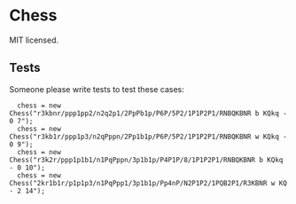 # Chess

MIT licensed.

## Tests

Someone please write tests to test these cases:

```
  chess = new Chess("r3kbnr/ppp1pp2/n2q2p1/2PpPb1p/P6P/5P2/1P1P2P1/RNBQKBNR b KQkq - 0 7");
  chess = new Chess("r3kb1r/ppp1p3/n2qPppn/2Pp1b1p/P6P/5P2/1P1P2P1/RNBQKBNR w KQkq - 0 9");
  chess = new Chess("r3k2r/ppp1p1b1/n1PqPppn/3p1b1p/P4P1P/8/1P1P2P1/RNBQKBNR b KQkq - 0 10");
  chess = new Chess("2kr1b1r/p1p1p3/n1PqPpp1/3p1b1p/Pp4nP/N2P1P2/1PQB2P1/R3KBNR w KQ - 2 14");
```